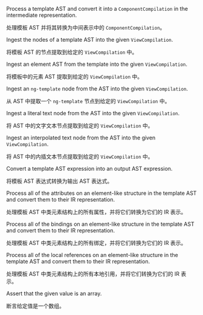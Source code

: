 Process a template AST and convert it into a `ComponentCompilation` in the intermediate
representation.

处理模板 AST 并将其转换为中间表示中的 `ComponentCompilation`。

Ingest the nodes of a template AST into the given `ViewCompilation`.

将模板 AST 的节点提取到给定的 `ViewCompilation` 中。

Ingest an element AST from the template into the given `ViewCompilation`.

将模板中的元素 AST 提取到给定的 `ViewCompilation` 中。

Ingest an `ng-template` node from the AST into the given `ViewCompilation`.

从 AST 中提取一个 `ng-template` 节点到给定的 `ViewCompilation` 中。

Ingest a literal text node from the AST into the given `ViewCompilation`.

将 AST 中的文字文本节点提取到给定的 `ViewCompilation` 中。

Ingest an interpolated text node from the AST into the given `ViewCompilation`.

将 AST 中的内插文本节点提取到给定的 `ViewCompilation` 中。

Convert a template AST expression into an output AST expression.

将模板 AST 表达式转换为输出 AST 表达式。

Process all of the attributes on an element-like structure in the template AST and convert them
to their IR representation.

处理模板 AST 中类元素结构上的所有属性，并将它们转换为它们的 IR 表示。

Process all of the bindings on an element-like structure in the template AST and convert them
to their IR representation.

处理模板 AST 中类元素结构上的所有绑定，并将它们转换为它们的 IR 表示。

Process all of the local references on an element-like structure in the template AST and convert
them to their IR representation.

处理模板 AST 中类元素结构上的所有本地引用，并将它们转换为它们的 IR 表示。

Assert that the given value is an array.

断言给定值是一个数组。